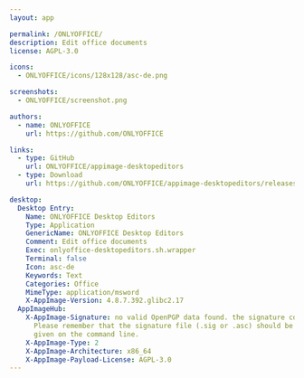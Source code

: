 ```yaml
---
layout: app

permalink: /ONLYOFFICE/
description: Edit office documents
license: AGPL-3.0

icons:
  - ONLYOFFICE/icons/128x128/asc-de.png

screenshots:
  - ONLYOFFICE/screenshot.png

authors:
  - name: ONLYOFFICE
    url: https://github.com/ONLYOFFICE

links:
  - type: GitHub
    url: ONLYOFFICE/appimage-desktopeditors
  - type: Download
    url: https://github.com/ONLYOFFICE/appimage-desktopeditors/releases

desktop:
  Desktop Entry:
    Name: ONLYOFFICE Desktop Editors
    Type: Application
    GenericName: ONLYOFFICE Desktop Editors
    Comment: Edit office documents
    Exec: onlyoffice-desktopeditors.sh.wrapper
    Terminal: false
    Icon: asc-de
    Keywords: Text
    Categories: Office
    MimeType: application/msword
    X-AppImage-Version: 4.8.7.392.glibc2.17
  AppImageHub:
    X-AppImage-Signature: no valid OpenPGP data found. the signature could not be verified.
      Please remember that the signature file (.sig or .asc) should be the first file
      given on the command line.
    X-AppImage-Type: 2
    X-AppImage-Architecture: x86_64
    X-AppImage-Payload-License: AGPL-3.0
---
```


